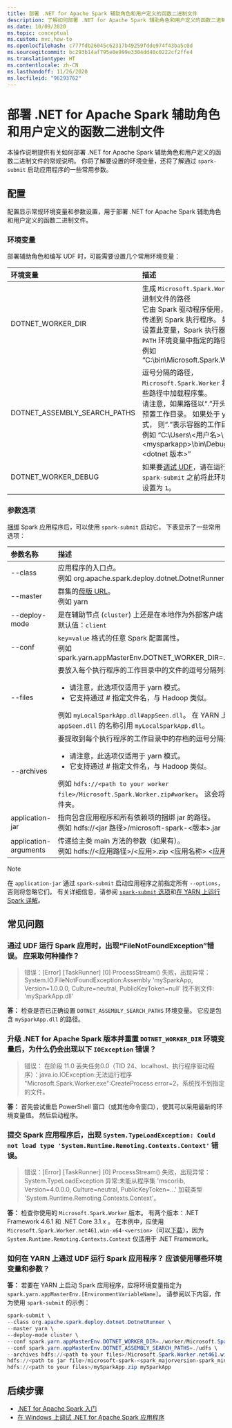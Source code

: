 ```yaml
---
title: 部署 .NET for Apache Spark 辅助角色和用户定义的函数二进制文件
description: 了解如何部署 .NET for Apache Spark 辅助角色和用户定义的函数二进制文件。
ms.date: 10/09/2020
ms.topic: conceptual
ms.custom: mvc,how-to
ms.openlocfilehash: c777fdb26045c62317b49259fdde974f43ba5c0d
ms.sourcegitcommit: bc293b14af795e0e999e3304dd40c0222cf2ffe4
ms.translationtype: HT
ms.contentlocale: zh-CN
ms.lasthandoff: 11/26/2020
ms.locfileid: "96293762"
---
```

# <a name="deploy-net-for-apache-spark-worker-and-user-defined-function-binaries"></a>部署 .NET for Apache Spark 辅助角色和用户定义的函数二进制文件

本操作说明提供有关如何部署 .NET for Apache Spark 辅助角色和用户定义的函数二进制文件的常规说明。 你将了解要设置的环境变量，还将了解通过 `spark-submit` 启动应用程序的一些常用参数。

## <a name="configurations"></a>配置

配置显示常规环境变量和参数设置，用于部署 .NET for Apache Spark 辅助角色和用户定义的函数二进制文件。

### <a name="environment-variables"></a>环境变量

部署辅助角色和编写 UDF 时，可能需要设置几个常用环境变量：

| 环境变量         | 描述
| :--------------------------- | :----------
| DOTNET_WORKER_DIR            | 生成 <code>Microsoft.Spark.Worker</code> 二进制文件的路径</br>它由 Spark 驱动程序使用，将被传递到 Spark 执行程序。 如果未设置此变量，Spark 执行器将搜索 <code>PATH</code> 环境变量中指定的路径。</br>例如  “C:\bin\Microsoft.Spark.Worker”
| DOTNET_ASSEMBLY_SEARCH_PATHS | 逗号分隔的路径，<code>Microsoft.Spark.Worker</code> 将在这些路径中加载程序集。</br>请注意，如果路径以“.”开头，则将预置工作目录。 如果处于 yarn 模式，  则“.”表示容器的工作目录。</br>例如  “C:\Users\\&lt;用户名&gt;\\&lt;mysparkapp&gt;\bin\Debug\\&lt;dotnet 版本&gt;”
| DOTNET_WORKER_DEBUG          | 如果要<a href="https://github.com/dotnet/spark/blob/master/docs/developer-guide.md#debugging-user-defined-function-udf">调试 UDF</a>，请在运行 <code>spark-submit</code> 之前将此环境变量设置为 <code>1</code>。

### <a name="parameter-options"></a>参数选项

[捆绑](https://spark.apache.org/docs/latest/submitting-applications.html#bundling-your-applications-dependencies) Spark 应用程序后，可以使用 `spark-submit` 启动它。 下表显示了一些常用选项：

| 参数名称        | 描述
| :---------------------| :----------
| --class               | 应用程序的入口点。</br> 例如 org.apache.spark.deploy.dotnet.DotnetRunner
| --master              | 群集的<a href="https://spark.apache.org/docs/latest/submitting-applications.html#master-urls">母版 URL</a>。</br> 例如 yarn
| --deploy-mode         | 是在辅助节点 (<code>cluster</code>) 上还是在本地作为外部客户端 (<code>client</code>) 部署驱动程序。</br>默认值：<code>client</code>
| --conf                | <code>key=value</code> 格式的任意 Spark 配置属性。</br> 例如 spark.yarn.appMasterEnv.DOTNET_WORKER_DIR=.\worker\Microsoft.Spark.Worker
| --files               | 要放入每个执行程序的工作目录中的文件的逗号分隔列表。<br/><ul><li>请注意，此选项仅适用于 yarn 模式。</li><li>它支持通过 # 指定文件名，与 Hadoop 类似。</br></ul>例如 <code>myLocalSparkApp.dll#appSeen.dll</code>。  在 YARN 上运行时，应用程序应使用如 <code>appSeen.dll</code> 的名称引用 <code>myLocalSparkApp.dll</code>。</li>
| --archives          | 要提取到每个执行程序的工作目录中的存档的逗号分隔列表。</br><ul><li>请注意，此选项仅适用于 yarn 模式。</li><li>它支持通过 # 指定文件名，与 Hadoop 类似。</br></ul>例如 <code>hdfs://&lt;path to your worker file&gt;/Microsoft.Spark.Worker.zip#worker</code>。  这会将 zip 文件复制并提取到 <code>worker</code> 文件夹。</li>
| application-jar       | 指向包含应用程序和所有依赖项的捆绑 jar 的路径。</br>例如 hdfs://&lt;jar 路径&gt;/microsoft-spark-&lt;版本&gt;.jar 
| application-arguments | 传递给主类 main 方法的参数（如果有）。</br>例如 hdfs://&lt;应用路径&gt;/&lt;应用&gt;.zip &lt;应用名称&gt; &lt;应用参数&gt; 

> [!NOTE]
> 在 `application-jar` 通过 `spark-submit` 启动应用程序之前指定所有 `--options`，否则将忽略它们。 有关详细信息，请参阅 [`spark-submit` 选项](https://spark.apache.org/docs/latest/submitting-applications.html)和[在 YARN 上运行 Spark 详解](https://spark.apache.org/docs/latest/running-on-yarn.html)。

## <a name="frequently-asked-questions"></a>常见问题

### <a name="when-i-run-a-spark-app-with-udfs-i-get-a-filenotfoundexception-error-what-should-i-do"></a>通过 UDF 运行 Spark 应用时，出现“FileNotFoundException”错误。 应采取何种操作？

>  错误：[Error] [TaskRunner] [0] ProcessStream() 失败，出现异常：System.IO.FileNotFoundException:Assembly 'mySparkApp, Version=1.0.0.0, Culture=neutral, PublicKeyToken=null' 找不到文件: 'mySparkApp.dll'

**答：** 检查是否已正确设置 `DOTNET_ASSEMBLY_SEARCH_PATHS` 环境变量。 它应是包含 `mySparkApp.dll` 的路径。

### <a name="after-i-upgraded-my-net-for-apache-spark-version-and-reset-the-dotnet_worker_dir-environment-variable-why-do-i-still-get-the-following-ioexception-error"></a>升级 .NET for Apache Spark 版本并重置 `DOTNET_WORKER_DIR` 环境变量后，为什么仍会出现以下 `IOException` 错误？

> 错误：  在阶段 11.0 丢失任务0.0（TID 24、localhost、执行程序驱动程序）：java.io.IOException:无法运行程序 "Microsoft.Spark.Worker.exe":CreateProcess error=2，系统找不到指定的文件。

**答：** 首先尝试重启 PowerShell 窗口（或其他命令窗口），使其可以采用最新的环境变量值。 然后启动程序。

### <a name="after-submitting-my-spark-application-i-get-the-error-systemtypeloadexception-could-not-load-type-systemruntimeremotingcontextscontext"></a>提交 Spark 应用程序后，出现 `System.TypeLoadException: Could not load type 'System.Runtime.Remoting.Contexts.Context'` 错误。

>  错误：[Error] [TaskRunner] [0] ProcessStream() 失败，出现异常：System.TypeLoadException 异常:未能从程序集 'mscorlib, Version=4.0.0.0, Culture=neutral, PublicKeyToken=...' 加载类型 'System.Runtime.Remoting.Contexts.Context'。

**答：** 检查你使用的 `Microsoft.Spark.Worker` 版本。 有两个版本：.NET Framework 4.6.1 和 .NET Core 3.1.x 。 在本例中，应使用 `Microsoft.Spark.Worker.net461.win-x64-<version>`（可以[下载](https://github.com/dotnet/spark/releases)），因为 `System.Runtime.Remoting.Contexts.Context` 仅适用于 .NET Framework。

### <a name="how-do-i-run-my-spark-application-with-udfs-on-yarn-which-environment-variables-and-parameters-should-i-use"></a>如何在 YARN 上通过 UDF 运行 Spark 应用程序？ 应该使用哪些环境变量和参数？

**答：** 若要在 YARN 上启动 Spark 应用程序，应将环境变量指定为 `spark.yarn.appMasterEnv.[EnvironmentVariableName]`。 请参阅以下内容，作为使用 `spark-submit` 的示例：

```powershell
spark-submit \
--class org.apache.spark.deploy.dotnet.DotnetRunner \
--master yarn \
--deploy-mode cluster \
--conf spark.yarn.appMasterEnv.DOTNET_WORKER_DIR=./worker/Microsoft.Spark.Worker-<version> \
--conf spark.yarn.appMasterEnv.DOTNET_ASSEMBLY_SEARCH_PATHS=./udfs \
--archives hdfs://<path to your files>/Microsoft.Spark.Worker.net461.win-x64-<version>.zip#worker,hdfs://<path to your files>/mySparkApp.zip#udfs \
hdfs://<path to jar file>/microsoft-spark-<spark_majorversion-spark_minorversion>_<scala_majorversion.scala_minorversion>-<spark_dotnet_version>.jar \
hdfs://<path to your files>/mySparkApp.zip mySparkApp
```

## <a name="next-steps"></a>后续步骤

* [.NET for Apache Spark 入门](../tutorials/get-started.md)
* [在 Windows 上调试 .NET for Apache Spark 应用程序](debug.md)
